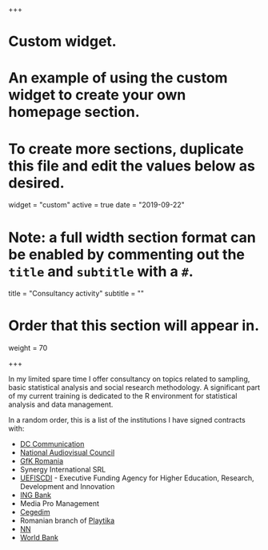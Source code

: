 +++
# Custom widget.
# An example of using the custom widget to create your own homepage section.
# To create more sections, duplicate this file and edit the values below as desired.
widget = "custom"
active = true
date = "2019-09-22"

# Note: a full width section format can be enabled by commenting out the `title` and `subtitle` with a `#`.
title = "Consultancy activity"
subtitle = ""

# Order that this section will appear in.
weight = 70

+++

In my limited spare time I offer consultancy on topics related to sampling, basic statistical analysis and social research methodology. A significant part of my current training is dedicated to the R environment for statistical analysis and data management.

In a random order, this is a list of the institutions I have signed contracts with:

- [DC Communication](http://www.dccommunication.ro/)
- [National Audiovisual Council](http://www.cna.ro/-English-.html)
- [GfK Romania](http://www.gfk.com/ro/)
- Synergy International SRL
- [UEFISCDI](https://uefiscdi.ro/) - Executive Funding Agency for Higher Education, Research, Development and Innovation
- [ING Bank](https://www.ing.ro/)
- Media Pro Management
- [Cegedim](https://www.cegedim.ro/)
- Romanian branch of [Playtika](https://playtika.com/)
- [NN](https://www.nn.ro/)
- [World Bank](http://www.worldbank.org/)
